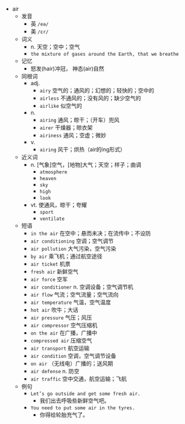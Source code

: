 - air
  - 发音
    - 英 `/eə/`
    - 美 `/ɛr/`
  - 词义
    - n. 天空；空中；空气
    - `the mixture of gases around the Earth, that we breathe`
  - 记忆
    - 怒发(hair)冲冠， 神态(air)自然
  - 同根词
    - adj.
      - `airy` 空气的；通风的；幻想的；轻快的；空中的
      - `airless` 不通风的；没有风的；缺少空气的
      - `airlike` 似空气的
    - n.
      - `airing` 通风；晾干；（开车）兜风
      - `airer` 干燥器；晾衣架
      - `airiness` 通风；空虚；微妙
    - v.
      - `airing` 风干；烘热（air的ing形式）
  - 近义词
    - n. [气象]空气，[地物]大气；天空；样子；曲调
      - `atmosphere`
      - `heaven`
      - `sky`
      - `high`
      - `look`
    - vt. 使通风，晾干；夸耀
      - `sport`
      - `ventilate`
  - 短语
    - `in the air` 在空中；悬而未决；在流传中；不设防 
    - `air conditioning` 空调；空气调节 
    - `air pollution` 大气污染，空气污染 
    - `by air` 乘飞机；通过航空途径 
    - `air ticket` 机票 
    - `fresh air` 新鲜空气 
    - `air force` 空军 
    - `air conditioner` n. 空调设备；空气调节机 
    - `air flow` 气流；空气流量；空气流向 
    - `air temperature` 气温，空气温度 
    - `hot air` 吹牛；大话 
    - `air pressure` 气压；风压 
    - `air compressor` 空气压缩机 
    - `on the air` 在广播，广播中 
    - `compressed air` 压缩空气 
    - `air transport` 航空运输 
    - `air condition` 空调，空气调节设备 
    - `on air` （无线电）广播的；送风期 
    - `air defense` n. 防空 
    - `air traffic` 空中交通，航空运输；飞航 
  - 例句
    - `Let’s go outside and get some fresh air.`
      - 我们出去呼吸些新鲜空气吧。
    - `You need to put some air in the tyres.`
      - 你得给轮胎充气了。

